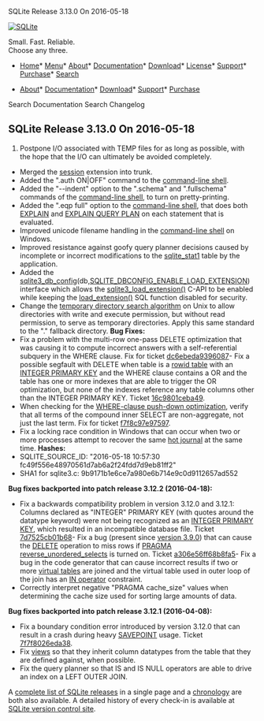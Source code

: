 




SQLite Release 3\.13\.0 On 2016\-05\-18




[![SQLite](../images/sqlite370_banner.gif)](../index.html)


Small. Fast. Reliable.  
Choose any three.


* [Home](../index.html)* [Menu](javascript:void(0))* [About](../about.html)* [Documentation](../docs.html)* [Download](../download.html)* [License](../copyright.html)* [Support](../support.html)* [Purchase](../prosupport.html)* [Search](javascript:void(0))




* [About](../about.html)* [Documentation](../docs.html)* [Download](../download.html)* [Support](../support.html)* [Purchase](../prosupport.html)






Search Documentation
Search Changelog







## SQLite Release 3\.13\.0 On 2016\-05\-18

1. Postpone I/O associated with TEMP files for as long as possible, with the hope
 that the I/O can ultimately be avoided completely.
- Merged the [session](../sessionintro.html) extension into trunk.
- Added the ".auth ON\|OFF" command to the [command\-line shell](../cli.html).
- Added the "\-\-indent" option to the ".schema" and ".fullschema" commands of
 the [command\-line shell](../cli.html), to turn on pretty\-printing.
- Added the ".eqp full" option to the [command\-line shell](../cli.html), that does both [EXPLAIN](../lang_explain.html)
 and [EXPLAIN QUERY PLAN](../eqp.html) on each statement that is evaluated.
- Improved unicode filename handling in the [command\-line shell](../cli.html) on Windows.
- Improved resistance against goofy query planner decisions caused by
 incomplete or incorrect modifications to the [sqlite\_stat1](../fileformat2.html#stat1tab)
 table by the application.
- Added the [sqlite3\_db\_config](../c3ref/db_config.html)(db,[SQLITE\_DBCONFIG\_ENABLE\_LOAD\_EXTENSION](../c3ref/c_dbconfig_defensive.html#sqlitedbconfigenableloadextension)) interface
 which allows the [sqlite3\_load\_extension()](../c3ref/load_extension.html) C\-API to be enabled while keeping the
 [load\_extension()](../lang_corefunc.html#load_extension) SQL function disabled for security.
- Change the [temporary directory search algorithm](../tempfiles.html#tempdir) on Unix to allow directories with
 write and execute permission, but without read permission, to serve as temporary
 directories. Apply this same standard to the "." fallback directory.
**Bug Fixes:**
- Fix a problem with the multi\-row one\-pass DELETE optimization that was
 causing it to compute incorrect answers with a self\-referential subquery in
 the WHERE clause. Fix for ticket
 [dc6ebeda9396087](https://www.sqlite.org/src/info/dc6ebeda9396087)- Fix a possible segfault with DELETE when table is a [rowid table](../rowidtable.html) with an
 [INTEGER PRIMARY KEY](../lang_createtable.html#rowid) and the WHERE clause contains a OR and
 the table has one or more indexes that are able to trigger the OR optimization,
 but none of the indexes reference any table columns other than the INTEGER PRIMARY KEY.
 Ticket [16c9801ceba49](https://www.sqlite.org/src/info/16c9801ceba49).
- When checking for the [WHERE\-clause push\-down optimization](../optoverview.html#pushdown), verify that all terms
 of the compound inner SELECT are non\-aggregate, not just the last term. Fix for ticket
 [f7f8c97e97597](https://www.sqlite.org/src/info/f7f8c97e97597).
- Fix a locking race condition in Windows that can occur when two or more processes
 attempt to recover the same [hot journal](../fileformat2.html#hotjrnl) at the same time.
**Hashes:**
- SQLITE\_SOURCE\_ID: "2016\-05\-18 10:57:30 fc49f556e48970561d7ab6a2f24fdd7d9eb81ff2"
- SHA1 for sqlite3\.c: 9b9171b1e6ce7a980e6b714e9c0d9112657ad552

**Bug fixes backported into patch release 3\.12\.2 (2016\-04\-18\):**

- Fix a backwards compatibility problem in version 3\.12\.0 and 3\.12\.1:
 Columns declared as "INTEGER" PRIMARY KEY (with quotes around
 the datatype keyword) were not being recognized as an
 [INTEGER PRIMARY KEY](../lang_createtable.html#rowid), which resulted in an incompatible database file.
 Ticket [7d7525cb01b68](https://www.sqlite.org/src/info/7d7525cb01b68)- Fix a bug (present since [version 3\.9\.0](../releaselog/3_9_0.html)) that can cause the [DELETE](../lang_delete.html)
 operation to miss rows if [PRAGMA reverse\_unordered\_selects](../pragma.html#pragma_reverse_unordered_selects) is turned on.
 Ticket [a306e56ff68b8fa5](https://www.sqlite.org/src/info/a306e56ff68b8fa5)- Fix a bug in the code generator that can cause incorrect results if
 two or more [virtual tables](../vtab.html) are joined and the virtual table used in
 outer loop of the join has an [IN operator](../lang_expr.html#in_op) constraint.
- Correctly interpret negative "PRAGMA cache\_size" values when determining
 the cache size used for sorting large amounts of data.

**Bug fixes backported into patch release 3\.12\.1 (2016\-04\-08\):**

- Fix a boundary condition error introduced by version 3\.12\.0
 that can result in a crash during heavy [SAVEPOINT](../lang_savepoint.html) usage.
 Ticket [7f7f8026eda38](https://www.sqlite.org/src/info/7f7f8026eda38).
- Fix [views](../lang_createview.html) so that they inherit column datatypes from the
 table that they are defined against, when possible.
- Fix the query planner so that IS and IS NULL operators are able
 to drive an index on a LEFT OUTER JOIN.



A [complete list of SQLite releases](../changes.html)
 in a single page and a [chronology](../chronology.html) are both also available.
 A detailed history of every
 check\-in is available at
 [SQLite version control site](https://www.sqlite.org/src/timeline).


